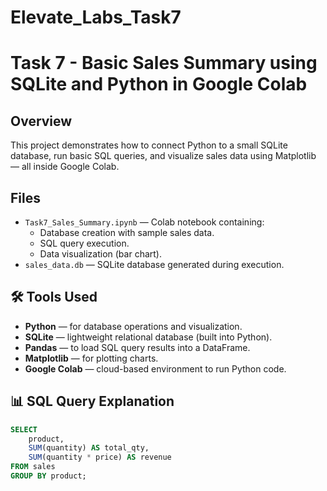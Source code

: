 # Elevate_Labs_Task7

# Task 7 - Basic Sales Summary using SQLite and Python in Google Colab

##  Overview
This project demonstrates how to connect Python to a small SQLite database, run basic SQL queries, and visualize sales data using Matplotlib — all inside Google Colab.

## Files
- `Task7_Sales_Summary.ipynb` — Colab notebook containing:
  - Database creation with sample sales data.
  - SQL query execution.
  - Data visualization (bar chart).
- `sales_data.db` — SQLite database generated during execution.

## 🛠 Tools Used
- **Python** — for database operations and visualization.
- **SQLite** — lightweight relational database (built into Python).
- **Pandas** — to load SQL query results into a DataFrame.
- **Matplotlib** — for plotting charts.
- **Google Colab** — cloud-based environment to run Python code.

## 📊 SQL Query Explanation
```sql
SELECT 
    product, 
    SUM(quantity) AS total_qty, 
    SUM(quantity * price) AS revenue
FROM sales
GROUP BY product;

